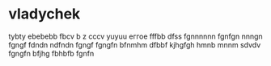 # vladychek
tybty
ebebebb
fbcv
b z cccv 
yuyuu
еггое
fffbb
dfss
fgnnnnnn
fgnfgn
nnngn
fgngf
fdndn
ndfndn
fgngf
fgngfn
bfnmhm
dfbbf
kjhgfgh
hmnb
mnnm
sdvdv
fgngfn
bfjhg
fbhbfb 
fgnfn

